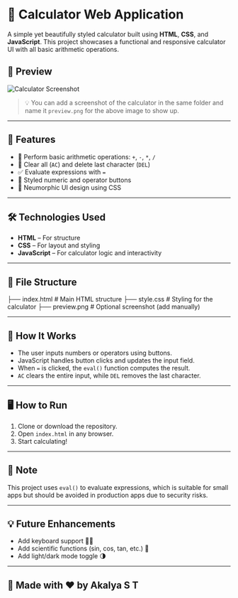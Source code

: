 # 🔢 Calculator Web Application

A simple yet beautifully styled calculator built using **HTML**, **CSS**, and **JavaScript**. This project showcases a functional and responsive calculator UI with all basic arithmetic operations.

## 📸 Preview

![Calculator Screenshot](./preview.png)

> 💡 You can add a screenshot of the calculator in the same folder and name it `preview.png` for the above image to show up.

---

## 🚀 Features

- 🧮 Perform basic arithmetic operations: `+`, `-`, `*`, `/`
- 🔁 Clear all (`AC`) and delete last character (`DEL`)
- ✅ Evaluate expressions with `=`
- 🔢 Styled numeric and operator buttons
- 🎨 Neumorphic UI design using CSS

---

## 🛠️ Technologies Used

- **HTML** – For structure
- **CSS** – For layout and styling
- **JavaScript** – For calculator logic and interactivity

---

## 📂 File Structure
├── index.html # Main HTML structure
├── style.css # Styling for the calculator
├── preview.png # Optional screenshot (add manually)


---

## 🧠 How It Works

- The user inputs numbers or operators using buttons.
- JavaScript handles button clicks and updates the input field.
- When `=` is clicked, the `eval()` function computes the result.
- `AC` clears the entire input, while `DEL` removes the last character.

---

## 🖥️ How to Run

1. Clone or download the repository.
2. Open `index.html` in any browser.
3. Start calculating!

---

## 📌 Note

This project uses `eval()` to evaluate expressions, which is suitable for small apps but should be avoided in production apps due to security risks.

---

## 💡 Future Enhancements

- Add keyboard support 🧑‍💻  
- Add scientific functions (sin, cos, tan, etc.) 🧮  
- Add light/dark mode toggle 🌗

---

## 🙌 Made with ❤️ by Akalya S T

